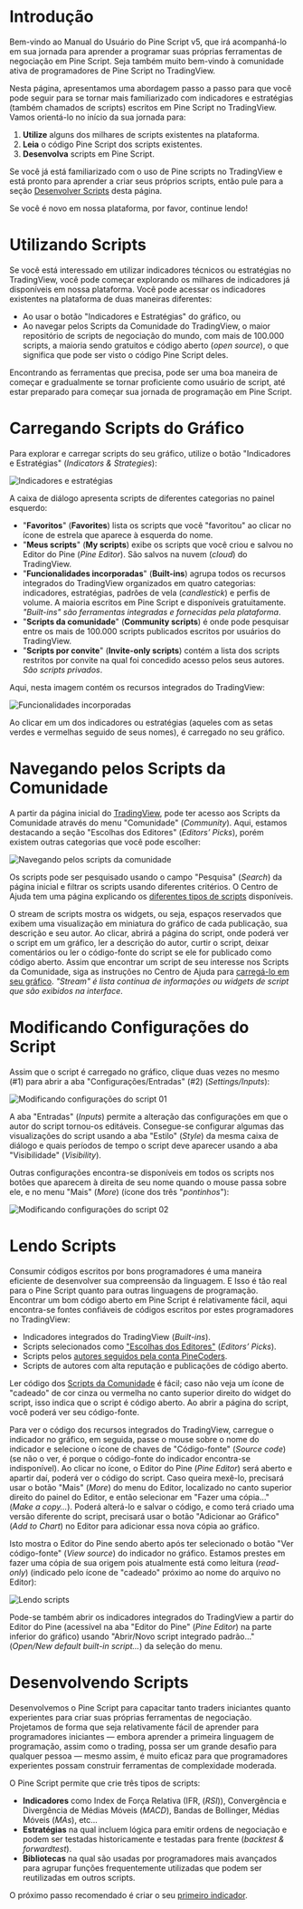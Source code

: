 
# Introdução

Bem-vindo ao Manual do Usuário do Pine Script v5, que irá acompanhá-lo em sua jornada para aprender a programar suas próprias ferramentas de negociação em Pine Script.
Seja também muito bem-vindo à comunidade ativa de programadores de Pine Script no TradingView.

Nesta página, apresentamos uma abordagem passo a passo para que você pode seguir para se tornar mais familiarizado com indicadores e estratégias (também chamados de scripts) escritos em Pine Script no TradingView. Vamos orientá-lo no início da sua jornada para:

1. __Utilize__ alguns dos milhares de scripts existentes na plataforma.
2. __Leia__ o código Pine Script dos scripts existentes.
3. __Desenvolva__ scripts em Pine Script.

Se você já está familiarizado com o uso de Pine scripts no TradingView e está pronto para aprender a criar seus próprios scripts, então pule para a seção [Desenvolver Scripts](01_primeiros_passos.md#desenvolver-scripts) desta página.

Se você é novo em nossa plataforma, por favor, continue lendo!


# Utilizando Scripts

Se você está interessado em utilizar indicadores técnicos ou estratégias no TradingView, você pode começar explorando os milhares de indicadores já disponíveis em nossa plataforma.
Você pode acessar os indicadores existentes na plataforma de duas maneiras diferentes:

* Ao usar o botão "Indicadores e Estratégias" do gráfico, ou
* Ao navegar pelos Scripts da Comunidade do TradingView, o maior repositório de scripts de negociação do mundo, com mais de 100.000 scripts, a maioria sendo gratuitos e código aberto (_open source_), o que significa que pode ser visto o código Pine Script deles.

Encontrando as ferramentas que precisa, pode ser uma boa maneira de começar e gradualmente se tornar proficiente como usuário de script, até estar preparado para começar sua jornada de programação em Pine Script.


# Carregando Scripts do Gráfico

Para explorar e carregar scripts do seu gráfico, utilize o botão "Indicadores e Estratégias" (_Indicators & Strategies_):

![Indicadores e estratégias](./imgs/FirstSteps-LoadingScriptsFromTheChart-01.png)


A caixa de diálogo apresenta scripts de diferentes categorias no painel esquerdo:

* "__Favoritos__" (__Favorites__) lista os scripts que você "favoritou" ao clicar no ícone de estrela que aparece à esquerda do nome.
* "__Meus scripts__" (__My scripts__) exibe os scripts que você criou e salvou no Editor do Pine (_Pine Editor_). São salvos na nuvem (_cloud_) do TradingView.
* "__Funcionalidades incorporadas__" (__Built-ins__) agrupa todos os recursos integrados do TradingView organizados em quatro categorias: indicadores, estratégias, padrões de vela (_candlestick_) e perfis de volume. A maioria escritos em Pine Script e disponíveis gratuitamente. _"Built-ins" são ferramentas integradas e fornecidas pela plataforma_.
* "__Scripts da comunidade__" (__Community scripts__) é onde pode pesquisar entre os mais de 100.000 scripts publicados escritos por usuários do TradingView.
* "__Scripts por convite__" (__Invite-only scripts__) contém a lista dos scripts restritos por convite na qual foi concedido acesso pelos seus autores. _São scripts privados_.

Aqui, nesta imagem contém os recursos integrados do TradingView:

![Funcionalidades incorporadas](./imgs/FirstSteps-LoadingScriptsFromTheChart-02.png)

Ao clicar em um dos indicadores ou estratégias (aqueles com as setas verdes e vermelhas seguido de seus nomes), é carregado no seu gráfico.


# Navegando pelos Scripts da Comunidade

A partir da página inicial do [TradingView](https://www.tradingview.com), pode ter acesso aos Scripts da Comunidade através do menu "Comunidade" (_Community_).
Aqui, estamos destacando a seção "Escolhas dos Editores" (_Editors’ Picks_), porém existem outras categorias que você pode escolher:

![Navegando pelos scripts da comunidade](./imgs/FirstSteps-BrowsingCommunityScripts-01.png)

Os scripts pode ser pesquisado usando o campo "Pesquisa" (_Search_) da página inicial e filtrar os scripts usando diferentes critérios.
O Centro de Ajuda tem uma página explicando os [diferentes tipos de scripts](https://www.tradingview.com/support/solutions/43000558522) disponíveis.

O stream de scripts mostra os widgets, ou seja, espaços reservados que exibem uma visualização em miniatura do gráfico de cada publicação, sua descrição e seu autor.
Ao clicar, abrirá a página do script, onde poderá ver o script em um gráfico, ler a descrição do autor, curtir o script, deixar comentários ou ler o código-fonte do script se ele for publicado como código aberto.
Assim que encontrar um script de seu interesse nos Scripts da Comunidade, siga as instruções no Centro de Ajuda para [carregá-lo em seu gráfico](https://www.tradingview.com/support/solutions/43000555216).
_"Stream" é lista contínua de informações ou widgets de script que são exibidos na interface_.


# Modificando Configurações do Script

Assim que o script é carregado no gráfico, clique duas vezes no mesmo (#1) para abrir a aba "Configurações/Entradas" (#2) (_Settings/Inputs_):

![Modificando configurações do script 01](./imgs/FirstSteps-ChangingScriptSettings-01.png)

A aba "Entradas" (_Inputs_) permite a alteração das configurações em que o autor do script tornou-os editáveis.
Consegue-se configurar algumas das visualizações do script usando a aba "Estilo" (_Style_) da mesma caixa de diálogo e quais períodos de tempo o script deve aparecer usando a aba "Visibilidade" (_Visibility_).

Outras configurações encontra-se disponíveis em todos os scripts nos botões que aparecem à direita de seu nome quando o mouse passa sobre ele, e no menu "Mais" (_More_) (ícone dos três "_pontinhos_"):

![Modificando configurações do script 02](./imgs/FirstSteps-ChangingScriptSettings-02.png)


# Lendo Scripts

Consumir códigos escritos por bons programadores é uma maneira eficiente de desenvolver sua compreensão da linguagem.
E Isso é tão real para o Pine Script quanto para outras linguagens de programação.
Encontrar um bom código aberto em Pine Script é relativamente fácil, aqui encontra-se fontes confiáveis de códigos escritos por estes programadores no TradingView:

* Indicadores integrados do TradingView (_Built-ins_).
* Scripts selecionados como ["Escolhas dos Editores"](https://www.tradingview.com/scripts/editors-picks) (_Editors’ Picks_).
* Scripts pelos [autores seguidos pela conta PineCoders](https://www.tradingview.com/u/PineCoders/#following-people).
* Scripts de autores com alta reputação e publicações de código aberto.

Ler código dos [Scripts da Comunidade](https://www.tradingview.com/scripts) é fácil; caso não veja um ícone de "cadeado" de cor cinza ou vermelha no canto superior direito do widget do script, isso indica que o script é código aberto. Ao abrir a página do script, você poderá ver seu código-fonte.

Para ver o código dos recursos integrados do TradingView, carregue o indicador no gráfico, em seguida, passe o mouse sobre o nome do indicador e selecione o ícone de chaves de "Código-fonte" (_Source code_) (se não o ver, é porque o código-fonte do indicador encontra-se indisponível).
Ao clicar no ícone, o Editor do Pine (_Pine Editor_) será aberto e apartir daí, poderá ver o código do script. Caso queira mexê-lo, precisará usar o botão "Mais" (_More_) do menu do Editor, localizado no canto superior direito do painel do Editor, e então selecionar em "Fazer uma cópia..." (_Make a copy…_).
Poderá alterá-lo e salvar o código, e como terá criado uma versão diferente do script, precisará usar o botão "Adicionar ao Gráfico" (_Add to Chart_) no Editor para adicionar essa nova cópia ao gráfico.

Isto mostra o Editor do Pine sendo aberto após ter selecionado o botão "Ver código-fonte" (_View source_) do indicador no gráfico.
Estamos prestes em fazer uma cópia de sua origem pois atualmente está como leitura (_read-only_) (indicado pelo ícone de "cadeado" próximo ao nome do arquivo no Editor):

![Lendo scripts](./imgs/FirstSteps-ReadingScripts-01.png)

Pode-se também abrir os indicadores integrados do TradingView a partir do Editor do Pine (acessível na aba "Editor do Pine" (_Pine Editor_) na parte inferior do gráfico) usando "Abrir/Novo script integrado padrão..." (_Open/New default built-in script…_) da seleção do menu.


# Desenvolvendo Scripts

Desenvolvemos o Pine Script para capacitar tanto traders iniciantes quanto experientes para criar suas próprias ferramentas de negociação.
Projetamos de forma que seja relativamente fácil de aprender para programadores iniciantes — embora aprender a primeira linguagem de programação, assim como o trading, possa ser um grande desafio para qualquer pessoa — mesmo assim, é muito eficaz para que programadores experientes possam construir ferramentas de complexidade moderada.

O Pine Script permite que crie três tipos de scripts:

* __Indicadores__ como Index de Força Relativa (IFR, (_RSI_)), Convergência e Divergência de Médias Móveis (_MACD_), Bandas de Bollinger, Médias Móveis (_MAs_), etc...
* __Estratégias__ na qual incluem lógica para emitir ordens de negociação e podem ser testadas historicamente e testadas para frente (_backtest & forwardtest_).
* __Bibliotecas__ na qual são usadas por programadores mais avançados para agrupar funções frequentemente utilizadas que podem ser reutilizadas em outros scripts.

O próximo passo recomendado é criar o seu [primeiro indicador](02_primeiro_indicador.md).


